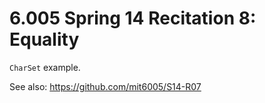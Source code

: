 # 6.005 Spring 14 Recitation 8: Equality

`CharSet` example.

See also: https://github.com/mit6005/S14-R07
